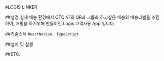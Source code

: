 #LOGIS LINKER

##설명
실제 배송 환경에서 OTQ V1의 QR과 그룹화 하고싶은 배송의 배송라벨을 스캔하여,
매핑을 하기위해 만들어진 Logis 고객사용 App 입니다.

##기술스택
```ReactNative, TypeScript```

##설치 및 실행

##ETC..
